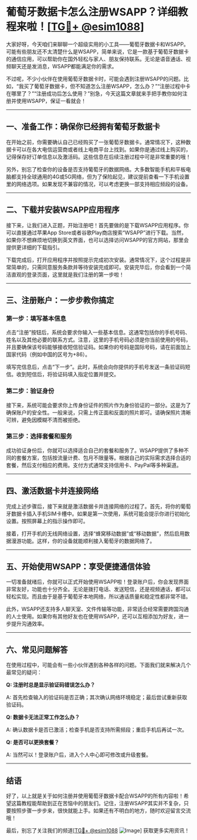 # 葡萄牙数据卡怎么注册WSAPP？详细教程来啦！[[TG💪+ @esim1088](https://t.me/s/esim1088)]

大家好呀，今天咱们来聊聊一个超级实用的小工具——葡萄牙数据卡和WSAPP。可能有些朋友还不太清楚什么是WSAPP，简单来说，它是一款基于葡萄牙数据卡的通信应用，可以帮助你在国外轻松与家人、朋友保持联系。无论是语音通话、视频聊天还是发消息，WSAPP都能满足你的需求。

不过呢，不少小伙伴在使用葡萄牙数据卡时，可能会遇到注册WSAPP的问题。比如，“我买了葡萄牙数据卡，但不知道怎么注册WSAPP，怎么办？”“注册过程中卡在哪里了？”“注册成功后怎么使用？”别急，今天这篇文章就来手把手教你如何注册并使用WSAPP，保证一看就会！

---

## 一、准备工作：确保你已经拥有葡萄牙数据卡

在开始之前，你需要确认自己已经购买了一张葡萄牙数据卡。通常情况下，这种数据卡可以在各大电信运营商或者线上电商平台上找到。如果你是通过线上购买的，记得保存好订单信息以及激活码。这些信息在后续注册过程中可是非常重要的哦！

另外，别忘了检查你的设备是否支持葡萄牙的数据网络。大多数智能手机和平板电脑都支持全球通用的4G或5G网络，但为了保险起见，建议提前查看一下手机设置里的网络选项。如果发现不兼容的情况，可以考虑更换一部支持相应频段的设备。

---

## 二、下载并安装WSAPP应用程序

接下来，让我们进入正题，开始注册吧！首先要做的是下载WSAPP应用程序。你可以直接通过苹果App Store或者谷歌Play商店搜索“WSAPP”进行下载。当然，如果你不想麻烦地切换到英文界面，也可以选择访问WSAPP的官方网站，那里会提供更详细的下载指引。

下载完成后，打开应用程序并按照提示完成初次安装。通常情况下，这个过程是非常简单的，只需同意服务条款并等待安装完成即可。安装完毕后，你会看到一个简洁直观的登录页面，这里就是我们注册的第一步啦！

---

## 三、注册账户：一步步教你搞定

### 第一步：填写基本信息

点击“注册”按钮后，系统会要求你输入一些基本信息。这通常包括你的手机号码、姓名以及其他必要的联系方式。注意，这里的手机号码必须是你当前使用的号码，并且要确保该号码能够接收短信验证码。如果你的号码是国际号码，请在前面加上国家代码（例如中国的区号为+86）。

填写完信息后，点击“下一步”。此时，系统会向你提供的手机号发送一条验证码短信。收到短信后，将验证码填入指定位置并提交。

### 第二步：验证身份

接下来，系统可能会要求你上传身份证件的照片作为身份验证的一部分。这是为了确保账户的安全性。一般来说，只需上传正面和反面的照片即可。请确保照片清晰可辨，避免因模糊不清而被拒绝。

### 第三步：选择套餐和服务

成功验证身份后，你就可以选择适合自己的套餐和服务了。WSAPP提供了多种不同的套餐方案，包括按流量计费、包月不限量等。根据自己的实际需求选择合适的套餐，然后支付相应的费用。支付方式通常支持信用卡、PayPal等多种渠道。

---

## 四、激活数据卡并连接网络

完成上述步骤后，接下来就是激活数据卡并连接网络的过程了。首先，将你的葡萄牙数据卡插入手机SIM卡槽中。如果是第一次使用，系统可能会提示你进行初始化设置。按照屏幕上的指示操作即可。

接着，打开手机的无线网络设置，选择“蜂窝移动数据”或“移动数据”，然后启用数据漫游功能。这样，你的设备就能顺利接入葡萄牙的数据网络了。

---

## 五、开始使用WSAPP：享受便捷通信体验

一切准备就绪后，你就可以正式开始使用WSAPP啦！登录账户后，你会发现界面非常友好，功能也十分齐全。无论是拨打电话、发送短信，还是视频通话，都可以轻松实现。而且由于是基于葡萄牙本地网络，所以通话质量和稳定性都非常不错。

此外，WSAPP还支持多人聊天室、文件传输等功能，非常适合经常需要跨国沟通的人士使用。如果你有其他好友也在使用WSAPP，还可以互相添加为好友，进一步提升沟通效率。

---

## 六、常见问题解答

在使用过程中，可能会有一些小伙伴遇到各种各样的问题。下面我们就来解决几个最常见的疑问：

**Q: 注册时总是显示验证码错误怎么办？**

A: 首先检查输入的验证码是否正确；其次确认网络环境稳定；最后尝试重新获取验证码。

**Q: 数据卡无法正常工作怎么办？**

A: 确认数据卡是否已激活；检查手机是否支持所需频段；重启手机后再试一次。

**Q: 是否可以更换套餐？**

A: 当然可以！登录账户后，进入个人中心即可修改或升级套餐。

---

## 结语

好了，以上就是关于如何注册并使用葡萄牙数据卡配合WSAPP的所有内容啦！希望这篇教程能帮助到正在苦恼中的朋友们。记住，注册WSAPP其实并不复杂，只要按照步骤一步步来，很快就能上手。如果还有不明白的地方，随时欢迎留言交流哦！

最后，别忘了关注我们的频道[[TG💪+ @esim1088](https://t.me/s/esim1088) ![Image](https://i.postimg.cc/4NQfJmqS/Snipaste-2025-05-13-00-14-12.png)] 获取更多实用资讯！